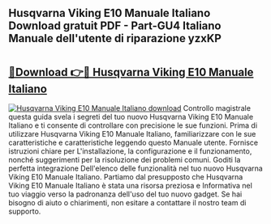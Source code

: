 ## Husqvarna Viking E10 Manuale Italiano Download gratuit PDF - Part-GU4 Italiano Manuale dell'utente di riparazione yzxKP

# <h2><a href="http://dfg5kry.blite.top/?on=Husqvarna+Viking+E10+Manuale+Italiano">🔗Download 👉🔴 Husqvarna Viking E10 Manuale Italiano</a></h2>

[![Husqvarna Viking E10 Manuale Italiano download](https://i.imgur.com/lujVjoI.png)](http://dfg5kry.blite.top/?on=Husqvarna+Viking+E10+Manuale+Italiano)
Controllo magistrale questa guida svela i segreti del tuo nuovo Husqvarna Viking E10 Manuale Italiano e ti consente di controllare con precisione le sue funzioni. Prima di utilizzare Husqvarna Viking E10 Manuale Italiano, familiarizzare con le sue caratteristiche e caratteristiche leggendo questo Manuale utente. Fornisce istruzioni chiare per L'installazione, la configurazione e il funzionamento, nonché suggerimenti per la risoluzione dei problemi comuni. Goditi la perfetta integrazione Dell'elenco delle funzionalità nel tuo nuovo Husqvarna Viking E10 Manuale Italiano. Partiamo dal presupposto che Husqvarna Viking E10 Manuale Italiano è stata una risorsa preziosa e Informativa nel tuo viaggio verso la padronanza dell'uso del tuo nuovo gadget. Se hai bisogno di aiuto o chiarimenti, non esitare a contattare il nostro team di supporto.
